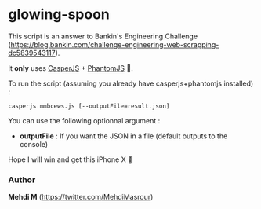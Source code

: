 # glowing-spoon

This script is an answer to Bankin's Engineering Challenge (https://blog.bankin.com/challenge-engineering-web-scrapping-dc5839543117).

It **only** uses [CasperJS](https://github.com/casperjs/casperjs) + [PhantomJS](https://github.com/ariya/phantomjs/) :ghost:.

To run the script (assuming you already have casperjs+phantomjs installed) :

`casperjs mmbcews.js [--outputFile=result.json]`

You can use the following optionnal argument :

- **outputFile** : If you want the JSON in a file (default outputs to the console)

Hope I will win and get this iPhone X :iphone:

### Author 
**Mehdi M** (https://twitter.com/MehdiMasrour)
